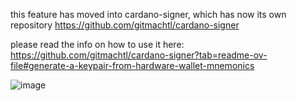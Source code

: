 this feature has moved into cardano-signer, which has now its own repository https://github.com/gitmachtl/cardano-signer

please read the info on how to use it here: https://github.com/gitmachtl/cardano-signer?tab=readme-ov-file#generate-a-keypair-from-hardware-wallet-mnemonics 

![image](https://user-images.githubusercontent.com/47434720/191721733-47c04178-7fbc-4d62-8125-34d6cf6731d8.png)
